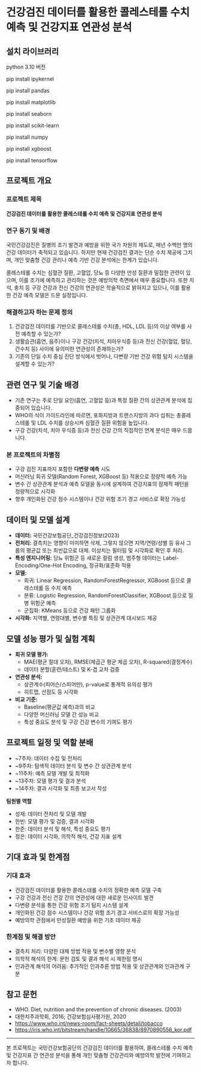 # 건강검진 데이터를 활용한 콜레스테롤 수치 예측 및 건강지표 연관성 분석

## 설치 라이브러리
<p>python 3.10 버전</p>

<p>pip install ipykernel
<p>pip install pandas
<p>pip install matplotlib
<p>pip install seaborn
<p>pip install scikit-learn
<p>pip install numpy
<p>pip install xgboost
<p>pip install tensorflow

## 프로젝트 개요

### 프로젝트 제목

**건강검진 데이터를 활용한 콜레스테롤 수치 예측 및 건강지표 연관성 분석**

### 연구 동기 및 배경

국민건강검진은 질병의 조기 발견과 예방을 위한 국가 차원의 제도로, 매년 수백만 명의 건강 데이터가 축적되고 있습니다. 하지만 현재 건강검진 결과는 단순 수치 제공에 그치며, 개인 맞춤형 건강 관리나 예측 기반 건강 분석에는 한계가 있습니다.

콜레스테롤 수치는 심혈관 질환, 고혈압, 당뇨 등 다양한 만성 질환과 밀접한 관련이 있으며, 이를 조기에 예측하고 관리하는 것은 예방의학 측면에서 매우 중요합니다. 또한 치석, 충치 등 구강 건강과 전신 건강의 연관성은 학술적으로 밝혀지고 있으나, 이를 활용한 건강 예측 모델은 드문 실정입니다.

### 해결하고자 하는 문제 정의

1. 건강검진 데이터를 기반으로 콜레스테롤 수치(총, HDL, LDL 등)의 이상 여부를 사전 예측할 수 있는가?
2. 생활습관(흡연, 음주)이나 구강 건강(치석, 치아우식증 등)과 전신 건강(혈압, 혈당, 간수치 등) 사이에 유의미한 연관성이 존재하는가?
3. 기존의 단일 수치 중심 진단 방식에서 벗어나, 다변량 기반 건강 위험 탐지 시스템을 설계할 수 있는가?

## 관련 연구 및 기술 배경

- 기존 연구는 주로 단일 요인(흡연, 고혈압 등)과 특정 질환 간의 상관관계 분석에 집중되어 있습니다.
- WHO의 식이 가이드라인에 따르면, 포화지방과 트랜스지방의 과다 섭취는 총콜레스테롤 및 LDL 수치를 상승시켜 심혈관 질환 위험을 높입니다.
- 구강 건강(치석, 치아 우식증 등)과 전신 건강 간의 직접적인 연계 분석은 매우 드뭅니다.

### 본 프로젝트의 차별점

- 구강 검진 지표까지 포함한 **다변량 예측** 시도
- 머신러닝 회귀 모델(Random Forest, XGBoost 등) 적용으로 정량적 예측 가능
- 변수 간 상관관계 분석과 예측 모델을 동시에 설계하여 건강지표의 잠재적 패턴을 정량적으로 시각화
- 향후 개인화된 건강 점수 시스템이나 건강 위험 조기 경고 서비스로 확장 가능성

## 데이터 및 모델 설계

- **데이터:** 국민건강보험공단_건강검진정보(2023)
- **전처리:** 결측치는 영향이 미미하면 삭제, 그렇지 않으면 지역/연령/성별 등 유사 그룹의 평균값 또는 최빈값으로 대체. 이상치는 필터링 및 시각화로 확인 후 처리.
- **특성 엔지니어링:** 당뇨 위험군 등 새로운 컬럼 생성, 범주형 데이터는 Label-Encoding/One-Hot Encoding, 정규화/표준화 적용
- **모델:**
    - 회귀: Linear Regression, RandomForestRegressor, XGBoost 등으로 콜레스테롤 등 수치 예측
    - 분류: Logistic Regression, RandomForestClassifier, XGBoost 등으로 질병 위험군 예측
    - 군집화: KMeans 등으로 건강 패턴 그룹화
- **시각화:** 지역별, 연령대별, 변수별 특징 및 상관관계 대시보드 제공

## 모델 성능 평가 및 실험 계획

- **회귀 모델 평가:**
    - MAE(평균 절대 오차), RMSE(제곱근 평균 제곱 오차), R-squared(결정계수)
    - 데이터 분할(훈련/테스트) 및 K-겹 교차 검증
- **연관성 분석:**
    - 상관계수(피어슨/스피어만), p-value로 통계적 유의성 평가
    - 히트맵, 산점도 등 시각화
- **비교 기준:**
    - Baseline(평균값 예측)과의 비교
    - 다양한 머신러닝 모델 간 성능 비교
    - 특성 중요도 분석 및 구강 건강 변수의 기여도 평가

## 프로젝트 일정 및 역할 분배

- ~7주차: 데이터 수집 및 전처리
- ~9주차: 탐색적 데이터 분석 및 변수 간 상관관계 분석
- ~11주차: 예측 모델 개발 및 최적화
- ~13주차: 모델 평가 및 결과 분석
- ~14주차: 결과 시각화 및 최종 보고서 작성

**팀원별 역할**
- 성재: 데이터 전처리 및 모델 개발
- 한빈: 모델 평가 및 검증, 결과 시각화
- 한준: 데이터 분석 및 해석, 특성 중요도 평가
- 정은: 데이터 시각화, 의학적 해석, 건강 지표 설계

## 기대 효과 및 한계점

### 기대 효과
- 건강검진 데이터를 활용한 콜레스테롤 수치의 정확한 예측 모델 구축
- 구강 건강과 전신 건강 간의 연관성에 대한 새로운 인사이트 발견
- 다변량 분석을 통한 건강 위험 조기 탐지 시스템 설계
- 개인화된 건강 점수 시스템이나 건강 위험 조기 경고 서비스로의 확장 가능성
- 예방의학 관점에서 만성질환 예방을 위한 기초 데이터 제공

### 한계점 및 해결 방안
- 결측치 처리: 다양한 대체 방법 적용 및 변수별 영향 분석
- 의학적 해석의 한계: 문헌 검토 및 결과 해석 시 제한점 명시
- 인과관계 해석의 어려움: 추가적인 인과추론 방법 적용 및 상관관계와 인과관계 구분

## 참고 문헌
- WHO. Diet, nutrition and the prevention of chronic diseases. (2003)
- 대한치주과학회, 2016; 건강보험심사평가원, 2020
- https://www.who.int/news-room/fact-sheets/detail/tobacco
- https://iris.who.int/bitstream/handle/10665/36838/8970890556_kor.pdf

---

본 프로젝트는 국민건강보험공단의 건강검진 데이터를 활용하여, 콜레스테롤 수치 예측 및 건강지표 간 연관성 분석을 통해 개인 맞춤형 건강관리와 예방의학 발전에 기여하고자 합니다.

